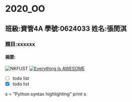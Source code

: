 # 2020_OO

## 班級:資管4A 學號:0624033 姓名:張閔淇

### 題目:xxxxxx

#### 摘要:
![NKFUST](nkfust.png "第一科大")
[![Everything Is AWESOME](https://img.youtube.com/vi/StTqXEQ2l-Y/0.jpg)](https://www.youtube.com/watch?v=StTqXEQ2l-Y "Everything Is AWESOME")
- [ ] todo list
- [x] todo list

s = "Python syntax highlighting"
print s


